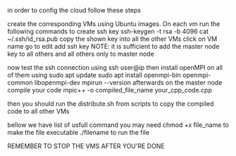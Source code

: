 in order to config the cloud follow these steps 

create the corresponding VMs using Ubuntu images.
On each vm run the following commands
to create ssh key
  ssh-keygen -t rsa -b 4096
  cat ~/.ssh/id_rsa.pub
copy the shown key into all the other VMs 
  click on VM name 
  go to edit
  add ssh key
NOTE: it is sufficient to add the master node key to all others and all others only to master node

now test the ssh connection using 
  ssh user@ip 
  then install openMPI on all of them using 
    sudo apt update
    sudo apt install openmpi-bin openmpi-common libopenmpi-dev
    mpirun --version
afterwards on the master node compile your code 
mpic++ -o compiled_file_name your_cpp_code.cpp

then you should run the distribute.sh from scripts to copy the compiled code to all other VMs

bellow we have list of usfull command you may need
chmod +x file_name to make the file executable
./filename to run the file

REMEMBER TO STOP THE VMS AFTER YOU'RE DONE

